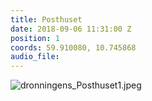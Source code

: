 ```yaml
---
title: Posthuset
date: 2018-09-06 11:31:00 Z
position: 1
coords: 59.910080, 10.745868
audio_file: 
---
```


![dronningens_Posthuset1.jpeg](/uploads/dronningens_Posthuset1.jpeg)
